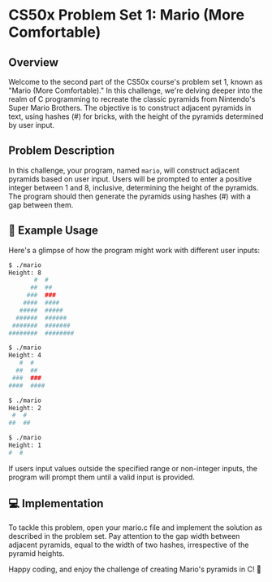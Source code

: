 #  CS50x Problem Set 1: Mario (More Comfortable)

##  Overview

Welcome to the second part of the CS50x course's problem set 1, known as "Mario (More Comfortable)." In this challenge, we're delving deeper into the realm of C programming to recreate the classic pyramids from Nintendo's Super Mario Brothers. The objective is to construct adjacent pyramids in text, using hashes (#) for bricks, with the height of the pyramids determined by user input.

## Problem Description

In this challenge, your program, named `mario`, will construct adjacent pyramids based on user input. Users will be prompted to enter a positive integer between 1 and 8, inclusive, determining the height of the pyramids. The program should then generate the pyramids using hashes (#) with a gap between them.

## 🌈 Example Usage

Here's a glimpse of how the program might work with different user inputs:

```bash
$ ./mario
Height: 8
       #  #
      ##  ##
     ###  ###
    ####  ####
   #####  #####
  ######  ######
 #######  #######
########  ########

$ ./mario
Height: 4
   #  #
  ##  ##
 ###  ###
####  ####

$ ./mario
Height: 2
 #  #
##  ##

$ ./mario
Height: 1
#  #

```
If users input values outside the specified range or non-integer inputs, the program will prompt them until a valid input is provided.

## 💻 Implementation

To tackle this problem, open your mario.c file and implement the solution as described in the problem set. Pay attention to the gap width between adjacent pyramids, equal to the width of two hashes, irrespective of the pyramid heights.

Happy coding, and enjoy the challenge of creating Mario's pyramids in C! 🚀

